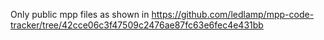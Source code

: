 Only public mpp files as shown in https://github.com/ledlamp/mpp-code-tracker/tree/42cce06c3f47509c2476ae87fc63e6fec4e431bb